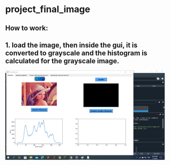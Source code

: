 # project_final_image

## How to work:
## 1. load the image, then inside the gui, it is converted to grayscale and the histogram is calculated for the grayscale image.
![](screen_shots/image_1.png) 
